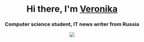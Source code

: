 <h1 align="center">Hi there, I'm <a href="https://github.com/fvrrrf/" target="_blank">Veronika</a> 
<h3 align="center">Computer science student, IT news writer from Russia

![](https://komarev.com/ghpvc/?username=your-github-username&color=4D3A31&style=for-the-badge)
